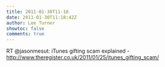 ```yaml
---
title: 2011-01-30T11-18
date: 2011-01-30T11:18:42Z
author: Lee Turner
showtoc: false
comments: true
---
```


RT @jasonmesut: iTunes gifting scam explained - http://www.theregister.co.uk/2011/01/25/itunes_gifting_scam/

